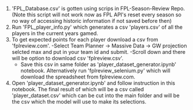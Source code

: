 1. 'FPL_Database.csv' is gotten using scrips in FPL-Season-Review Repo. (Note this script will not work now as FPL API's reset every season so no way of accessing historic information if not saved before then)
2. Run 'FPL_player_info.py' which generates a csv 'players.csv' of all the players in the current years gamed.
3. To get expected points for each player download a csv from 'fplreview.com'. 
	-Select Team Planner -> Massive Data -> GW projection selcted max and put in your team id and submit.
	-Scroll down and there will be option to download csv 'fplreview.csv'. 
	- Save this csv in same folder as 'player_dataset_generator.ipynb' notebook.
Alternatively run 'fplreview_selenium.py' which will download the spreadsheet from fplreview.com.
4. Open 'player_dataset_generator.ipynb' and follow instruction in this notebook. The final result of which will be a csv called 'player_dataset.csv' which can be cut into the main folder and will be the csv which the model will use to make its selections.